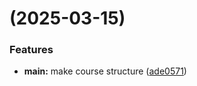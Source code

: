 #  (2025-03-15)


### Features

* **main:** make course structure ([ade0571](https://github.com/taponomareva/study_2024-2025_os-intro/commit/ade0571965d414c2d4f19d6ce94d08c49e7c6515))



